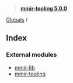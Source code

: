 > **[mmir-tooling 5.0.0](README.md)**

[Globals](README.md) /

## Index

### External modules

* [mmir-lib](modules/mmir_lib.md)
* [mmir-tooling](modules/mmir_tooling.md)